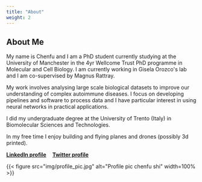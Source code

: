 ```yaml
---
title: "About"
weight: 2
---
```


## About Me

My name is Chenfu and I am a PhD student currently studying at the University of Manchester in the 4yr Wellcome Trust PhD programme in Molecular and Cell Biology. I am currently working in Gisela Orozco's lab and I am co-supervised by Magnus Rattray. 

My work involves analysing large scale biological datasets to improve our understanding of complex autoimmune diseases. I focus on developing pipelines and software to process data and I have particular interest in using neural networks in practical applications.

I did my undergraduate degree at the University of Trento (Italy) in Biomolecular Sciences and Technologies. 

In my free time I enjoy building and flying planes and drones (possibly 3d printed).

**[LinkedIn profile](https://www.linkedin.com/in/chenfu-shi/) &nbsp;&nbsp;&nbsp; [Twitter profile](https://twitter.com/chenfu_shi)**

{{< figure src="img/profile_pic.jpg" alt="Profile pic chenfu shi" width=100% >}}
